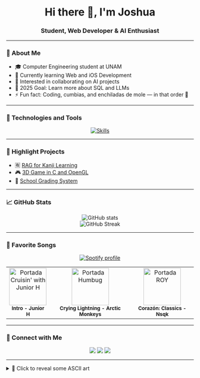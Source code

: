 <h1 align="center">Hi there 👋, I'm Joshua</h1>
<h3 align="center">Student, Web Developer & AI Enthusiast</h3>

---

### 🚀 About Me
- 🎓 Computer Engineering student at UNAM  
- 🌱 Currently learning Web and iOS Development  
- 🤖 Interested in collaborating on AI projects  
- 🎯 2025 Goal: Learn more about SQL and LLMs  
- ⚡ Fun fact: Coding, cumbias, and enchiladas de mole — in that order 🌯

---

### 🧰 Technologies and Tools
<p align="center">
  <a href="https://skillicons.dev">
    <img src="https://skillicons.dev/icons?i=anaconda,bootstrap,c,cpp,css,django,docker,figma,git,github,html,java,js,laravel,latex,linux,mysql,npm,notion,php,ps,py,sklearn,tailwind,vscode,vue,windows&perline=8" alt="Skills" />
  </a>

</p>

---

### 🌟 Highlight Projects
- 🈶 [RAG for Kanji Learning](https://github.com/joshuaqm/RAG-sensei)  
- 🎮 [3D Game in C and OpenGL](https://github.com/joshuaqm/Regular-Show-House-3D)  
- 🏫 [School Grading System](https://github.com/joshuaqm/SistemaCalificaciones)

---

### 📈 GitHub Stats
<p align="center">
  <img src="https://github-readme-stats.vercel.app/api?username=joshuaqm&show_icons=true&theme=radical&hide_border=false" alt="GitHub stats" />
  <br>
  <img src="https://github-readme-streak-stats.herokuapp.com?user=joshuaqm&theme=radical&hide_border=false" alt="GitHub Streak" />
</p>

---

### 🎵 Favorite Songs
<p align="center">
  <a href="https://open.spotify.com/user/31tf7uu7b3jjmxh2xdt4kdi2mk2e?si=16ff9cf019994142" target="_blank">
    <img src="https://img.shields.io/badge/Spotify-%231DB954.svg?&style=for-the-badge&logo=spotify&logoColor=white" alt="Spotify profile" />
  </a>
</p>

<table align="center">
  <tr>
    <td align="center">
      <a href="https://www.youtube.com/watch?v=y3JcRIfX5Ao" target="_blank"><img src="https://e-cdn-images.dzcdn.net/images/cover/017bcf2835f0623903c841a7b60ce0a2/264x264-000000-80-0-0.jpg" width="100px" alt="Portada Cruisin' with Junior H" /></a>
      <br><sub><b>Intro - Junior H</b></sub>
    </td>
    <td align="center">
      <a href="https://www.youtube.com/watch?v=fLsBJPlGIDU" target="_blank"><img src="https://upload.wikimedia.org/wikipedia/en/2/20/Arcticmonkeys-humbug.jpg" width="100px" alt="Portada Humbug" /></a>
      <br><sub><b>Crying Lightning - Arctic Monkeys</b></sub>
    </td>
    <td align="center">
      <a href="https://www.youtube.com/watch?v=a-vcZ__TvZs&ab_channel=Nsqk" target="_blank"><img src="https://i.pinimg.com/736x/ca/fb/e2/cafbe2cbd9bc3d85f47fbf654a90c95e.jpg" width="100px" alt="Portada ROY" /></a>
      <br><sub><b>Corazón: Classics - Nsqk</b></sub>
    </td>
  </tr>
</table>

---

### 🤝 Connect with Me
<p align="center">
  <a href="https://twitter.com/YoshiQuinteroM" target="_blank"><img src="https://img.shields.io/badge/Twitter-%231DA1F2.svg?&style=for-the-badge&logo=twitter&logoColor=white"/></a>
  <a href="https://www.linkedin.com/in/joshuaquinterom/" target="_blank"><img src="https://img.shields.io/badge/LinkedIn-%230077B5.svg?&style=for-the-badge&logo=linkedin&logoColor=white"/></a>
  <a href="https://www.instagram.com/yoshi.mp3" target="_blank"><img src="https://img.shields.io/badge/Instagram-%23E4405F.svg?&style=for-the-badge&logo=instagram&logoColor=white"/></a>
</p>

---

<details>
<summary>🎨 Click to reveal some ASCII art</summary>

```
⠀⠀⠀⠀⠀⠀⠀⠀⠀⠀⠀⣠⣴⣶⣶⣶⣶⣶⣶⣶⣄⡀⠀⠀⠀⠀⠀⠀⠀⠀⠀
⠀⠀⠀⠀⠀⠀⠀⠀⠀⣰⣿⡿⠛⠉⠙⠛⠛⠛⠛⠻⢿⣿⣷⣄⠀⠀⠀⠀⠀⠀⠀
⠀⠀⠀⠀⠀⠀⠀⠀⣼⣿⠋⠀⠀⠀⠀⠀⠀⠀⢀⣀⣀⠈⢻⣿⣿⡄⠀⠀⠀⠀⠀
⠀⠀⠀⠀⠀⠀⠀⣸⣿⡏⠀⠀⠀⢀⣴⣾⣿⣿⣿⠿⠿⠿⢿⣿⣿⣷⡄⠀⠀⠀⠀
⠀⠀⠀⠀⠀⠀⠀⣿⣿⠁⠀⠀⠀⣿⣿⣯⠁⠀⠀⠀⠀⠀⠀⠀⠈⠙⢿⣷⡄⠀⠀
⠀⠀⣀⣤⣴⣶⣶⣿⡇⠀⠀⠀⢸⣿⣿⣿⣆⠀⠀⠀⠀⠀⠀⠀⠀⠀⠀⣿⣷⡄⠀
⠀⢰⣿⡟⠋⠉⣿⣿⠀⠀⠀⠀⠘⣿⣿⣿⣿⣷⣦⣤⣤⣤⣶⣶⣶⣶⣿⣿⡇⠀⠀
⠀⢸⣿⡇⠀⠀⣿⣿⡇⠀⠀⠀⠀⠹⣿⣿⣿⣿⣿⣿⣿⣿⣿⣿⣿⣿⣿⡿⠃⠀⠀
⠀⣸⣿⡇⠀⠀⣿⣿⡇⠀⠀⠀⠀⠀⠉⠻⠿⣿⣿⣿⣿⡿⠿⠿⢛⣻⡿⠁⠀⠀⠀
⠀⣿⣿⠁⠀⠀⣿⣿⡇⠀⠀⠀⠀⠀⠀⠀⠀⠀⠀⠀⠀⠀⠀⠀⠀⢸⣿⣿⠀⠀⠀
⠀⣿⣿⠀⠀⠀⣿⣿⡇⠀⠀⠀⠀⠀⠀⠀⠀⠀⠀⠀⠀⠀⠀⠀⠀⢸⣿⣿⠀⠀⠀
⠀⣿⣿⠀⠀⠀⣿⣿⡇⠀⠀⠀⠀⠀⠀⠀⠀⠀⠀⠀⠀⠀⠀⠀⠀⢸⣿⣿⠀⠀⠀
⠀⢿⣿⡆⠀⠀⣿⣿⡇⠀⠀⠀⠀⠀⠀⠀⠀⠀⠀⠀⠀⠀⠀⠀⠀⢸⣿⣿⠀⠀⠀
⠀⠸⣿⣧⡀⠀⣿⣿⡇⠀⠀⠀⠀⠀⠀⠀⠀⠀⠀⠀⠀⠀⠀⠀⠀⣿⣿⡇⠀⠀⠀
⠀⠀⠛⢿⣿⣿⣿⣿⡇⠀⠀⠀⠀⠀⣰⣿⣿⣷⣶⣶⣶⣶⠶⢘⣿⣿⠀⠀⠀⠀⠀
⠀⠀⠀⠀⠀⠀⠀⣿⣿⠀⠀⠀⠀⠀⣿⣿⡇⠀⣽⣿⡏⠁⠀⠀⢸⣿⡇⠀⠀⠀⠀
⠀⠀⠀⠀⠀⠀⠀⣿⣿⠀⠀⠀⠀⠀⣿⣿⡇⠀⢹⣿⡆⠀⠀⠀⣸⣿⠇⠀⠀⠀⠀
⠀⠀⠀⠀⠀⠀⠀⢿⣿⣦⣄⣀⣠⣴⣿⣿⠀⠀⠈⠻⣿⣿⣿⣿⡿⠁⠀⠀⠀⠀⠀
⠀⠀⠀⠀⠀⠀⠀⠈⠛⠻⠿⠿⠿⠿⠋⠁⠀⠀⠀⠀⠀⠀⠀⠀⠀⠀⠀⠀⠀⠀⠀
```

</details>
